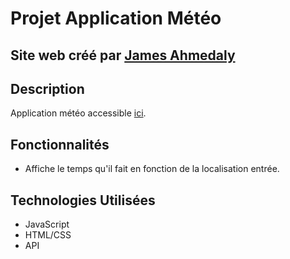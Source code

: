 # Projet Application Météo

## Site web créé par [James Ahmedaly](https://github.com/Yezir971)

## Description

Application météo accessible [ici](https://yezir971.github.io/projet-Application-meteo/).

## Fonctionnalités

+ Affiche le temps qu'il fait en fonction de la localisation entrée.

## Technologies Utilisées

+ JavaScript
+ HTML/CSS
+ API